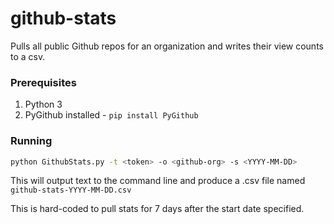 # github-stats
Pulls all public Github repos for an organization and writes their view counts to a csv.

### Prerequisites
1. Python 3
2. PyGithub installed - `pip install PyGithub`

### Running
```bash
python GithubStats.py -t <token> -o <github-org> -s <YYYY-MM-DD>
```

This will output text to the command line and produce a .csv file named `github-stats-YYYY-MM-DD.csv`

This is hard-coded to pull stats for 7 days after the start date specified.
